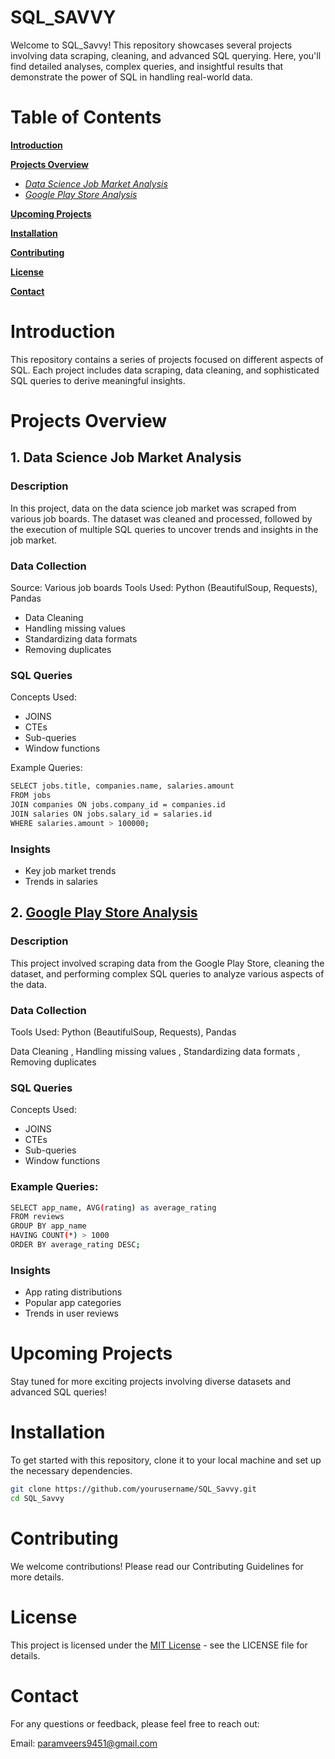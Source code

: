 # SQL_SAVVY

Welcome to SQL_Savvy! This repository showcases several projects involving data scraping, cleaning, and advanced SQL querying. Here, you'll find detailed analyses, complex queries, and insightful results that demonstrate the power of SQL in handling real-world data.

# Table of Contents

**[Introduction](#Introduction)**

**[Projects Overview](#Project_Overview)**
  - *[Data Science Job Market Analysis](#Google_Play)*
  - *[Google Play Store Analysis](#Data_Science)*

**[Upcoming Projects](#upcoming)**

**[Installation](#upcoming)**


**[Contributing](#contribution)**

**[License](#license)**

**[Contact](#)**



# Introduction


This repository contains a series of projects focused on different aspects of SQL. Each project includes data scraping, data cleaning, and sophisticated SQL queries to derive meaningful insights.


# Projects Overview

## 1. Data Science Job Market Analysis

### Description

In this project, data on the data science job market was scraped from various job boards. The dataset was cleaned and processed, followed by the execution of multiple SQL queries to uncover trends and insights in the job market.

### Data Collection

Source: Various job boards
Tools Used: Python (BeautifulSoup, Requests), Pandas

- Data Cleaning
- Handling missing values
- Standardizing data formats
- Removing duplicates

### SQL Queries
Concepts Used: 
- JOINS
- CTEs
- Sub-queries
- Window functions

Example Queries:
```bash
SELECT jobs.title, companies.name, salaries.amount
FROM jobs
JOIN companies ON jobs.company_id = companies.id
JOIN salaries ON jobs.salary_id = salaries.id
WHERE salaries.amount > 100000;
```
### Insights
- Key job market trends
- Trends in salaries

  

## 2. [Google Play Store Analysis](#Google_Play)

### Description
This project involved scraping data from the Google Play Store, cleaning the dataset, and performing complex SQL queries to analyze various aspects of the data.

### Data Collection


Tools Used: Python (BeautifulSoup, Requests), Pandas

Data Cleaning , Handling missing values , Standardizing data formats , Removing duplicates


### SQL Queries
Concepts Used: 
- JOINS
- CTEs
- Sub-queries
- Window functions

### Example Queries:

```bash
SELECT app_name, AVG(rating) as average_rating
FROM reviews
GROUP BY app_name
HAVING COUNT(*) > 1000
ORDER BY average_rating DESC;
```

### Insights
- App rating distributions
- Popular app categories
- Trends in user reviews


# Upcoming Projects

Stay tuned for more exciting projects involving diverse datasets and advanced SQL queries!



# Installation

To get started with this repository, clone it to your local machine and set up the necessary dependencies.


```bash
git clone https://github.com/yourusername/SQL_Savvy.git
cd SQL_Savvy
```



# Contributing

We welcome contributions! Please read our Contributing Guidelines for more details.



# License
This project is licensed under the [MIT License](LICENSE) - see the LICENSE file for details.



# Contact
For any questions or feedback, please feel free to reach out:

Email: paramveers9451@gmail.com
